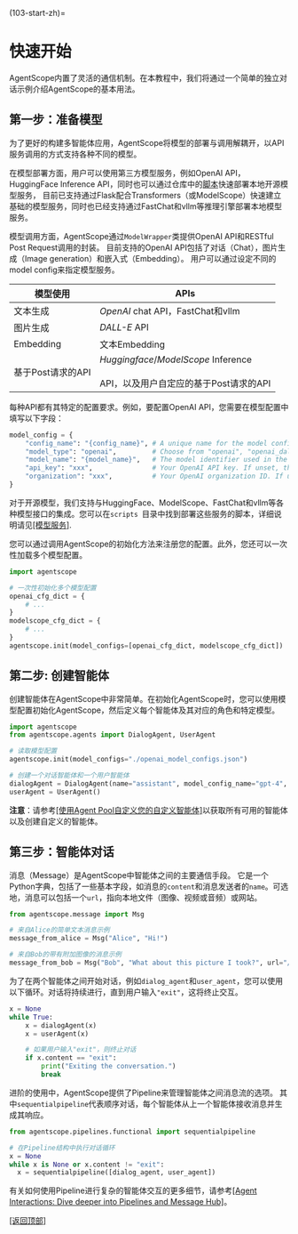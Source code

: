 (103-start-zh)=

# 快速开始

AgentScope内置了灵活的通信机制。在本教程中，我们将通过一个简单的独立对话示例介绍AgentScope的基本用法。

## 第一步：准备模型

为了更好的构建多智能体应用，AgentScope将模型的部署与调用解耦开，以API服务调用的方式支持各种不同的模型。

在模型部署方面，用户可以使用第三方模型服务，例如OpenAI API，HuggingFace Inference
API，同时也可以通过仓库中的[脚本](https://github.com/modelscope/agentscope/blob/main/scripts/README.md)快速部署本地开源模型服务，
目前已支持通过Flask配合Transformers（或ModelScope）快速建立基础的模型服务，同时也已经支持通过FastChat和vllm等推理引擎部署本地模型服务。

模型调用方面，AgentScope通过`ModelWrapper`类提供OpenAI API和RESTful Post Request调用的封装。
目前支持的OpenAI API包括了对话（Chat），图片生成（Image generation）和嵌入式（Embedding）。
用户可以通过设定不同的model config来指定模型服务。

| 模型使用         | APIs                                                                    |
|--------------|-------------------------------------------------------------------------|
| 文本生成         | *OpenAI* chat API，FastChat和vllm                                         |
| 图片生成         | *DALL-E* API                                                            |
| Embedding    | 文本Embedding                                                             |
| 基于Post请求的API | *Huggingface*/*ModelScope* Inference <br/><br/>API，以及用户自定应的基于Post请求的API |

每种API都有其特定的配置要求。例如，要配置OpenAI API，您需要在模型配置中填写以下字段：

```python
model_config = {
    "config_name": "{config_name}", # A unique name for the model config.
    "model_type": "openai",         # Choose from "openai", "openai_dall_e", or "openai_embedding".
    "model_name": "{model_name}",   # The model identifier used in the OpenAI API, such as "gpt-3.5-turbo", "gpt-4", or "text-embedding-ada-002".
    "api_key": "xxx",               # Your OpenAI API key. If unset, the environment variable OPENAI_API_KEY is used.
    "organization": "xxx",          # Your OpenAI organization ID. If unset, the environment variable OPENAI_ORGANIZATION is used.
}
```

对于开源模型，我们支持与HuggingFace、ModelScope、FastChat和vllm等各种模型接口的集成。您可以在`scripts
`目录中找到部署这些服务的脚本，详细说明请见[[模型服务]](203-model).

您可以通过调用AgentScope的初始化方法来注册您的配置。此外，您还可以一次性加载多个模型配置。

```python
import agentscope

# 一次性初始化多个模型配置
openai_cfg_dict = {
    # ...
}
modelscope_cfg_dict = {
    # ...
}
agentscope.init(model_configs=[openai_cfg_dict, modelscope_cfg_dict])
```

## 第二步: 创建智能体

创建智能体在AgentScope中非常简单。在初始化AgentScope时，您可以使用模型配置初始化AgentScope，然后定义每个智能体及其对应的角色和特定模型。

```python
import agentscope
from agentscope.agents import DialogAgent, UserAgent

# 读取模型配置
agentscope.init(model_configs="./openai_model_configs.json")

# 创建一个对话智能体和一个用户智能体
dialogAgent = DialogAgent(name="assistant", model_config_name="gpt-4", sys_prompt="You are a helpful ai assistant")
userAgent = UserAgent()
```

**注意**：请参考[[使用Agent Pool自定义您的自定义智能体]](201-agent)以获取所有可用的智能体以及创建自定义的智能体。

## 第三步：智能体对话

消息（Message）是AgentScope中智能体之间的主要通信手段。
它是一个Python字典，包括了一些基本字段，如消息的`content`和消息发送者的`name`。可选地，消息可以包括一个`url`，指向本地文件（图像、视频或音频）或网站。

```python
from agentscope.message import Msg

# 来自Alice的简单文本消息示例
message_from_alice = Msg("Alice", "Hi!")

# 来自Bob的带有附加图像的消息示例
message_from_bob = Msg("Bob", "What about this picture I took?", url="/path/to/picture.jpg")
```

为了在两个智能体之间开始对话，例如`dialog_agent`和`user_agent`，您可以使用以下循环。对话将持续进行，直到用户输入`"exit"`，这将终止交互。

```python
x = None
while True:
    x = dialogAgent(x)
    x = userAgent(x)

    # 如果用户输入"exit"，则终止对话
    if x.content == "exit":
        print("Exiting the conversation.")
        break
```

进阶的使用中，AgentScope提供了Pipeline来管理智能体之间消息流的选项。
其中`sequentialpipeline`代表顺序对话，每个智能体从上一个智能体接收消息并生成其响应。

```python
from agentscope.pipelines.functional import sequentialpipeline

# 在Pipeline结构中执行对话循环
x = None
while x is None or x.content != "exit":
  x = sequentialpipeline([dialog_agent, user_agent])
```

有关如何使用Pipeline进行复杂的智能体交互的更多细节，请参考[[Agent Interactions: Dive deeper into Pipelines and Message Hub]](202-pipeline)。

[[返回顶部]](#快速开始)
